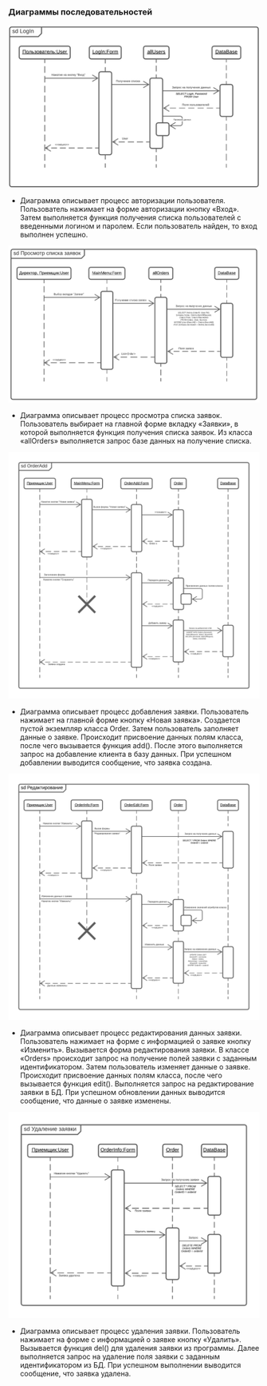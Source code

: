 ### Диаграммы последовательностей
![Диаграмма](diagrams/sequence/auth.png)
+ Диаграмма описывает процесс авторизации пользователя. Пользователь нажимает на форме авторизации кнопку «Вход». 
Затем выполняется функция получения списка пользователей с введенными логином и паролем. Если пользователь найден, то вход выполнен успешно.
 
![Диаграмма](diagrams/sequence/view.png)
+ Диаграмма описывает процесс просмотра списка заявок. Пользователь выбирает на главной форме вкладку «Заявки», в которой выполняется функция получения списка заявок. 
Из класса «allOrders» выполняется запрос базе данных на получение списка. 

![Диаграмма](diagrams/sequence/add.png)
+ Диаграмма описывает процесс добавления заявки. Пользователь нажимает на главной форме кнопку «Новая заявка». Создается пустой экземпляр класса Order. 
Затем пользователь заполняет данные о заявке. Происходит присвоение данных полям класса, после чего вызывается функция add(). 
После этого выполняется запрос на добавление клиента в базу данных. При успешном добавлении выводится сообщение, что заявка создана. 

![Диаграмма](diagrams/sequence/edit.png)
+ Диаграмма описывает процесс редактирования данных заявки. Пользователь нажимает на форме с информацией о заявке кнопку «Изменить». Вызывается форма редактирования заявки. 
В классе «Orders» происходит запрос на получение полей заявки с заданным идентификатором. Затем пользователь изменяет данные о заявке. 
Происходит присвоение данных полям класса, после чего вызывается функция edit(). Выполняется запрос на редактирование заявки в БД. 
При успешном обновлении данных выводится сообщение, что данные о заявке изменены. 

![Диаграмма](diagrams/sequence/del.png)
+ Диаграмма описывает процесс удаления заявки. Пользователь нажимает на форме с информацией о заявке кнопку «Удалить». Вызывается функция del() для удаления заявки из программы. 
Далее выполняется запрос на удаление поля заявки с заданным идентификатором из БД. При успешном выполнении выводится сообщение, что заявка удалена. 
